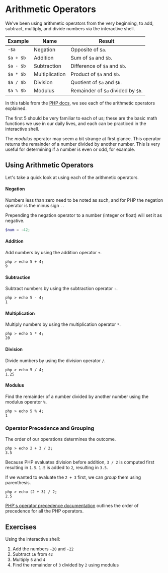 # Arithmetic Operators

We've been using arithmetic operators from the very beginning, to add, subtract, multiply, and divide numbers via the interactive shell.

Example | Name | Result
--- | --- | ---
`-$a`	| Negation | Opposite of `$a`.
`$a + $b`	| Addition | Sum of `$a` and `$b`.
`$a - $b`	| Subtraction | Difference of `$a` and `$b`.
`$a * $b`	| Multiplication | Product of `$a` and `$b`.
`$a / $b`	| Division | Quotient of `$a` and `$b`.
`$a % $b`	| Modulus | Remainder of `$a` divided by `$b`.

In this table from the [PHP docs](http://www.php.net/manual/en/), we see each of the arithmetic operators explained.

The first 5 should be very familiar to each of us; these are the basic math functions we use in our daily lives, and each can be practiced in the interactive shell.

The _modulus_ operator may seem a bit strange at first glance.  This operator returns the remainder of a number divided by another number.  This is very useful for determining if a number is even or odd, for example.

## Using Arithmetic Operators

Let's take a quick look at using each of the arithmetic operators.

#### Negation

Numbers less than zero need to be noted as such, and for PHP the negation operator is the minus sign `-`.

Prepending the negation operator to a number (integer or float) will set it as negative.

```php
$num = -42;
```

#### Addition

Add numbers by using the addition operator `+`.

    php > echo 5 + 4;
    9
    
#### Subtraction

Subtract numbers by using the subtraction operator `-`. 

    php > echo 5 - 4;
    1

#### Multiplication

Multiply numbers by using the multiplication operator `*`.

    php > echo 5 * 4;
    20

#### Division    

Divide numbers by using the division operator `/`.

    php > echo 5 / 4;
    1.25

#### Modulus

Find the remainder of a number divided by another number using the modulus operator `%`.

    php > echo 5 % 4;
    1

### Operator Precedence and Grouping

The order of our operations determines the outcome.  

    php > echo 2 + 3 / 2;
    3.5

Because PHP evaluates division before addition, `3 / 2` is computed first resulting in `1.5`.  `1.5` is added to `2`, resulting in `3.5`.

If we wanted to evaluate the `2 + 3` first, we can _group_ them using parenthesis.


    php > echo (2 + 3) / 2;
    2.5

[PHP's operator precedence documentation](http://us3.php.net/manual/en/language.operators.precedence.php) outlines the order of precedence for all the PHP operators.

## Exercises

Using the interactive shell:

1. Add the numbers `-20` and `-22`
1. Subtract `16` from `42`
1. Multiply `6` and `4`
1. Find the remainder of `3` divided by `2` using modulus
